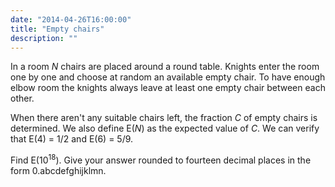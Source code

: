 ```yaml
---
date: "2014-04-26T16:00:00"
title: "Empty chairs"
description: ""
---
```


<p>
In a room <var>N</var> chairs are placed around a round table.
Knights enter the room one by one and choose at random an available empty chair.
To have enough elbow room the knights always leave at least one empty chair between each other.
</p>
<p>
When there aren't any suitable chairs left, the fraction <var>C</var> of empty chairs is determined.
We also define E(<var>N</var>) as the expected value of <var>C</var>.
We can verify that E(4) = 1/2 and E(6) = 5/9.
</p>
<p>
Find E(10<sup>18</sup>). Give your answer rounded to fourteen decimal places in the form 0.abcdefghijklmn.
</p>

